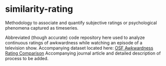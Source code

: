 # similarity-rating
Methodology to associate and quantify subjective ratings or psychological phenomena captured as timeseries.

Abbreviated (though accurate) code repository here used to analyze continuous ratings of awkwardness while watching an episode of a television show. 
Accompanying dataset located here: [OSF Awkwardness Rating Comparison](https://osf.io/5hkwr/)
Accompanying journal article and detailed description of process to be added. 
